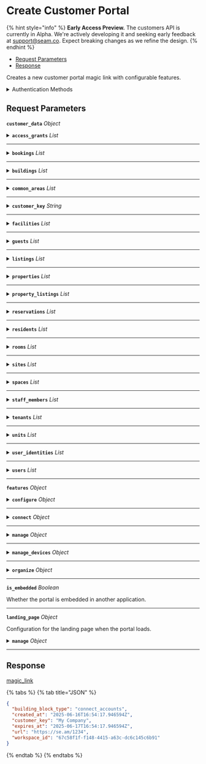 # Create Customer Portal
{% hint style="info" %}
**Early Access Preview.** The customers API is currently in Alpha. We're actively developing it and seeking early feedback at [support@seam.co](mailto:support@seam.co). Expect breaking changes as we refine the design.
{% endhint %}

- [Request Parameters](#request-parameters)
- [Response](#response)

Creates a new customer portal magic link with configurable features.


<details>

<summary>Authentication Methods</summary>

- API key
- Personal access token
  <br>Must also include the `seam-workspace` header in the request.

To learn more, see [Authentication](https://docs.seam.co/latest/api/authentication).
</details>

## Request Parameters

**`customer_data`** *Object*

<details>

<summary><b><code>access_grants</code></b> <i>List</i></summary>

List of access grants.

</details>

---



<details>

<summary><b><code>bookings</code></b> <i>List</i></summary>

List of bookings.

</details>

---



<details>

<summary><b><code>buildings</code></b> <i>List</i></summary>

List of buildings.

</details>

---



<details>

<summary><b><code>common_areas</code></b> <i>List</i></summary>

List of shared common areas.

</details>

---



<details>

<summary><b><code>customer_key</code></b> <i>String</i></summary>

Your unique identifier for the customer.

</details>

---



<details>

<summary><b><code>facilities</code></b> <i>List</i></summary>

List of gym or fitness facilities.

</details>

---



<details>

<summary><b><code>guests</code></b> <i>List</i></summary>

List of guests.

</details>

---



<details>

<summary><b><code>listings</code></b> <i>List</i></summary>

List of property listings.

</details>

---



<details>

<summary><b><code>properties</code></b> <i>List</i></summary>

List of short-term rental properties.

</details>

---



<details>

<summary><b><code>property_listings</code></b> <i>List</i></summary>

List of property listings.

</details>

---



<details>

<summary><b><code>reservations</code></b> <i>List</i></summary>

List of reservations.

</details>

---



<details>

<summary><b><code>residents</code></b> <i>List</i></summary>

List of residents.

</details>

---



<details>

<summary><b><code>rooms</code></b> <i>List</i></summary>

List of hotel or hospitality rooms.

</details>

---



<details>

<summary><b><code>sites</code></b> <i>List</i></summary>

List of general sites or areas.

</details>

---



<details>

<summary><b><code>spaces</code></b> <i>List</i></summary>

List of general spaces or areas.

</details>

---



<details>

<summary><b><code>staff_members</code></b> <i>List</i></summary>

List of staff members.

</details>

---



<details>

<summary><b><code>tenants</code></b> <i>List</i></summary>

List of tenants.

</details>

---



<details>

<summary><b><code>units</code></b> <i>List</i></summary>

List of multi-family residential units.

</details>

---



<details>

<summary><b><code>user_identities</code></b> <i>List</i></summary>

List of user identities.

</details>

---



<details>

<summary><b><code>users</code></b> <i>List</i></summary>

List of users.

</details>

---


**`features`** *Object*

<details>

<summary><b><code>configure</code></b> <i>Object</i></summary>

Configuration for the configure feature.

</details>

---



<details>

<summary><b><code>connect</code></b> <i>Object</i></summary>

Configuration for the connect accounts feature.

</details>

---



<details>

<summary><b><code>manage</code></b> <i>Object</i></summary>

Configuration for the manage feature.

</details>

---



<details>

<summary><b><code>manage_devices</code></b> <i>Object</i></summary>

Configuration for the manage devices feature.
---
deprecated: Use `manage` instead.
---

</details>

---



<details>

<summary><b><code>organize</code></b> <i>Object</i></summary>

Configuration for the organize feature.

</details>

---


**`is_embedded`** *Boolean*

Whether the portal is embedded in another application.

---

**`landing_page`** *Object*

Configuration for the landing page when the portal loads.

<details>

<summary><b><code>manage</code></b> <i>Object</i></summary>

</details>

---



## Response

[magic\_link](./../unstable_partner/building_blocks)


{% tabs %}
{% tab title="JSON" %}



```json
{
  "building_block_type": "connect_accounts",
  "created_at": "2025-06-16T16:54:17.946594Z",
  "customer_key": "My Company",
  "expires_at": "2025-06-17T16:54:17.946594Z",
  "url": "https://se.am/1234",
  "workspace_id": "67c58f1f-f148-4415-a63c-dc6c145c6b91"
}
```
{% endtab %}
{% endtabs %}
